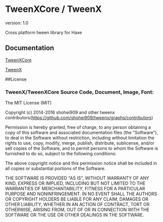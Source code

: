 TweenXCore / TweenX
======

version: 1.0

Cross platform tween library for Haxe

## Documentation

[TweenXCore](http://tweenx.spheresofa.net/core/en.html)

[TweenX](http://tweenx.spheresofa.net/en.html)

##License

### TweenX/TweenXCore Source Code, Document, Image, Font:

The MIT License (MIT)

Copyright (c) 2014-2016 shohei909 and other tweenx contributors(https://github.com/shohei909/tweenx/graphs/contributors)

Permission is hereby granted, free of charge, to any person obtaining a copy
of this software and associated documentation files (the "Software"), to deal
in the Software without restriction, including without limitation the rights
to use, copy, modify, merge, publish, distribute, sublicense, and/or sell
copies of the Software, and to permit persons to whom the Software is
furnished to do so, subject to the following conditions:

The above copyright notice and this permission notice shall be included in
all copies or substantial portions of the Software.

THE SOFTWARE IS PROVIDED "AS IS", WITHOUT WARRANTY OF ANY KIND, EXPRESS OR
IMPLIED, INCLUDING BUT NOT LIMITED TO THE WARRANTIES OF MERCHANTABILITY,
FITNESS FOR A PARTICULAR PURPOSE AND NONINFRINGEMENT. IN NO EVENT SHALL THE
AUTHORS OR COPYRIGHT HOLDERS BE LIABLE FOR ANY CLAIM, DAMAGES OR OTHER
LIABILITY, WHETHER IN AN ACTION OF CONTRACT, TORT OR OTHERWISE, ARISING FROM,
OUT OF OR IN CONNECTION WITH THE SOFTWARE OR THE USE OR OTHER DEALINGS IN
THE SOFTWARE.
